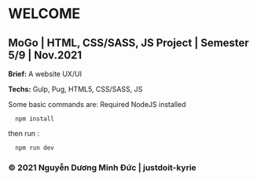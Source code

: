 # WELCOME

## MoGo | HTML, CSS/SASS, JS Project | Semester 5/9 | Nov.2021

**Brief:** A website UX/UI

**Techs:** Gulp, Pug, HTML5, CSS/SASS, JS

Some basic commands are:
Required NodeJS installed

```
  npm install
```

then run :

```
  npm run dev
```

### &copy; 2021 Nguyễn Dương Minh Đức | justdoit-kyrie
